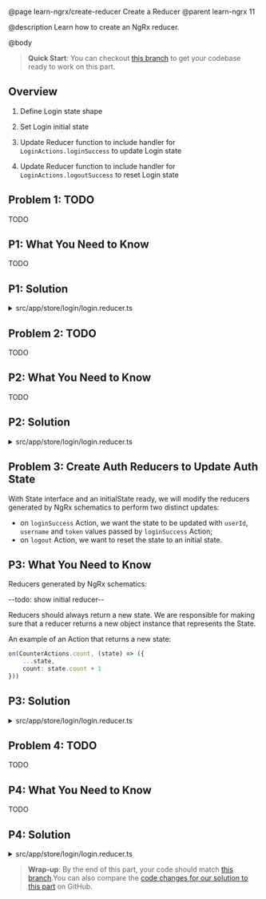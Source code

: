 @page learn-ngrx/create-reducer Create a Reducer
@parent learn-ngrx 11

@description Learn how to create an NgRx reducer.

@body

> **Quick Start**: You can checkout [this branch](https://github.com/bitovi/angular-ngrx-chat/tree/test-redirect-effects) to get your codebase ready to work on this part.

## Overview

1. Define Login state shape

2. Set Login initial state

3. Update Reducer function to include handler for `LoginActions.loginSuccess` to update Login state

4. Update Reducer function to include handler for `LoginActions.logoutSuccess` to reset Login state

## Problem 1: TODO

TODO

## P1: What You Need to Know

TODO

## P1: Solution

<details>
<summary>src/app/store/login/login.reducer.ts</summary>

@diff ../10-test-redirect-effects/login.reducer.ts ./login.reducer-define-state.ts only

</details>

## Problem 2: TODO

TODO

## P2: What You Need to Know

TODO

## P2: Solution

<details>
<summary>src/app/store/login/login.reducer.ts</summary>

@diff ./login.reducer-define-state.ts ./login.reducer-initial-state.ts only

</details>

## Problem 3: Create Auth Reducers to Update Auth State

With State interface and an initialState ready, we will modify the reducers generated by NgRx schematics to perform two distinct updates:

- on `loginSuccess` Action, we want the state to be updated with `userId`, `username` and `token` values passed by `loginSuccess` Action;
- on `logout` Action, we want to reset the state to an initial state.

## P3: What You Need to Know

Reducers generated by NgRx schematics:

--todo: show initial reducer--

Reducers should always return a new state. We are responsible for making sure that a reducer returns a new object instance that represents the State.

An example of an Action that returns a new state:

```ts
on(CounterActions.count, (state) => ({
    ...state,
    count: state.count + 1
}))
```

## P3: Solution

<details>
<summary>src/app/store/login/login.reducer.ts</summary>

@diff ./login.reducer-initial-state.ts ./login.reducer-on-login-success.ts only

</details>

## Problem 4: TODO

TODO

## P4: What You Need to Know

TODO

## P4: Solution

<details>
<summary>src/app/store/login/login.reducer.ts</summary>

@diff ./login.reducer-on-login-success.ts ./login.reducer.ts only

</details>

> **Wrap-up**: By the end of this part, your code should match [this branch](https://github.com/bitovi/angular-ngrx-chat/tree/create-reducer).You can also compare the [code changes for our solution to this part](https://github.com/bitovi/angular-ngrx-chat/compare/test-redirect-effects...create-reducer) on GitHub.
